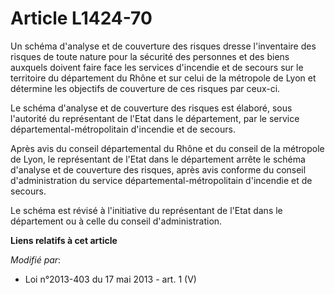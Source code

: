 # Article L1424-70

Un schéma d'analyse et de couverture des risques dresse l'inventaire des risques de toute nature pour la sécurité des
personnes et des biens auxquels doivent faire face les services d'incendie et de secours sur le territoire du département du
Rhône et sur celui de la métropole de Lyon et détermine les objectifs de couverture de ces risques par ceux-ci.

Le schéma d'analyse et de couverture des risques est élaboré, sous l'autorité du représentant de l'Etat dans le département,
par le service départemental-métropolitain d'incendie et de secours.

Après avis du conseil départemental du Rhône et du conseil de la métropole de Lyon, le représentant de l'Etat dans le
département arrête le schéma d'analyse et de couverture des risques, après avis conforme du conseil d'administration du
service départemental-métropolitain d'incendie et de secours.

Le schéma est révisé à l'initiative du représentant de l'Etat dans le département ou à celle du conseil d'administration.

**Liens relatifs à cet article**

_Modifié par_:

  - Loi n°2013-403 du 17 mai 2013 - art. 1 (V)
